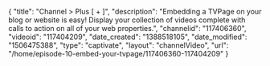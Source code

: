 {
    "title": "Channel > Plus [ + ]",
    "description": "Embedding a TVPage on your blog or website is easy! Display your collection of videos complete with calls to action on all of your web properties.",
    "channelid": "117406360",
    "videoid": "117404209",
    "date_created": "1388518105",
    "date_modified": "1506475388",
    "type": "captivate",
    "layout": "channelVideo",
    "url": "\/home\/episode-10-embed-your-tvpage\/117406360-117404209"
}